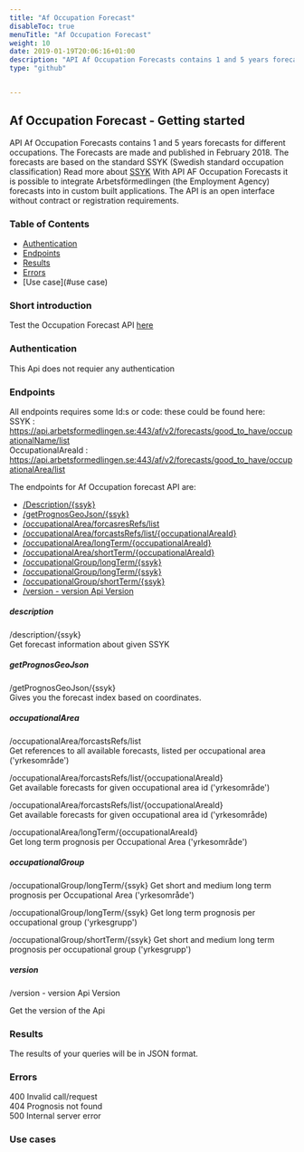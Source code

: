 ```yaml
---
title: "Af Occupation Forecast"
disableToc: true
menuTitle: "Af Occupation Forecast"
weight: 10
date: 2019-01-19T20:06:16+01:00
description: "API Af Occupation Forecasts contains 1 and 5 years forecasts for different occupations. The Forecasts are made and published in February 2018"
type: "github"


---
```


## Af Occupation Forecast - Getting started

API Af Occupation Forecasts contains 1 and 5 years forecasts for different occupations. The Forecasts are made and published in February 2018.
The forecasts are based on the standard SSYK (Swedish standard occupation classification)
Read more about [SSYK](http://www.scb.se/dokumentation/klassifikationer-och-standarder/standard-for-svensk-yrkesklassificering-ssyk/)
With API AF Occupation Forecasts it is possible to integrate Arbetsförmedlingen (the Employment Agency) forecasts into in custom built applications.
The API is an open interface without contract or registration requirements.


### Table of Contents

* [Authentication](#authentication)
* [Endpoints](#endpoints)
* [Results](#results)
* [Errors](#errors)
* [Use case](#use case)




### Short introduction
Test the Occupation Forecast API [here](https://api.arbetsformedlingen.se/af/v2/forecasts/api/#!/forecasts/)


### Authentication

This Api does not requier any authentication



### Endpoints
All endpoints requires some Id:s or code: these could be found here:  
SSYK : https://api.arbetsformedlingen.se:443/af/v2/forecasts/good_to_have/occupationalName/list  
OccupationalAreaId : https://api.arbetsformedlingen.se:443/af/v2/forecasts/good_to_have/occupationalArea/list


The endpoints for Af Occupation forecast API are:

* [/Description/{ssyk}](#description) 
* [/getPrognosGeoJson/{ssyk}](#getprognosgeojson) 
* [/occupationalArea/forcasresRefs/list](#occupationalarea) 
* [/occupationalArea/forcastsRefs/list/{occupationalAreaId}](#occupationalarea) 
* [/occupationalArea/longTerm/{occupationalAreaId}](#occupationalarea) 
* [/occupationalArea/shortTerm/{occupationalAreaId}](#occupationalarea) 
* [/occupationalGroup/longTerm/{ssyk}](#occupationalgroup)
* [/occupationalGroup/longTerm/{ssyk}](#occupationalgroup)
* [/occupationalGroup/shortTerm/{ssyk}](#occupationalgroup)
* [/version - version Api Version](#version)


##### description
/description/{ssyk}  
Get forecast information about given SSYK


##### getPrognosGeoJson
/getPrognosGeoJson/{ssyk}  
Gives you the forecast index based on coordinates.

##### occupationalArea
 
/occupationalArea/forcastsRefs/list  
Get references to all available forecasts, listed per occupational area ('yrkesområde')

/occupationalArea/forcastsRefs/list/{occupationalAreaId}  
Get available forecasts for given occupational area id ('yrkesområde')

/occupationalArea/forcastsRefs/list/{occupationalAreaId}  
Get available forecasts for given occupational area id ('yrkesområde)

/occupationalArea/longTerm/{occupationalAreaId}  
Get long term prognosis per Occupational Area ('yrkesområde')

##### occupationalGroup
/occupationalGroup/longTerm/{ssyk}
Get short and medium long term prognosis per Occupational Area ('yrkesområde')

/occupationalGroup/longTerm/{ssyk}
Get long term prognosis per occupational group ('yrkesgrupp')

/occupationalGroup/shortTerm/{ssyk}
Get short and medium long term prognosis per occupational group ('yrkesgrupp')

##### version
/version - version Api Version

Get the version of the Api



### Results

The results of your queries will be in JSON format. 

### Errors

400 Invalid call/request  
404 Prognosis not found  
500 Internal server error  


### Use cases

